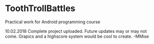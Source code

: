 # ToothTrollBattles
Practical work for Android programming course

10.02.2018 Complete project uploaded. Future updates may or may not come. Grapics and a highscore system would be cool to create. -MMise

